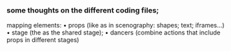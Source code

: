 ### some thoughts on the different coding files;

mapping elements:
	•	props (like as in scenography: shapes; text; iframes...)
	•	stage (the <body> as the shared stage);
	•	dancers (combine actions that include props in different stages)
